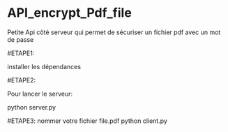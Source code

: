 # API_encrypt_Pdf_file
Petite Api côté serveur qui permet de sécuriser un fichier pdf avec un mot de passe

#ETAPE1:

installer les dépendances  


#ETAPE2:

Pour lancer le serveur:

python server.py



#ETAPE3:
nommer votre fichier file.pdf
python client.py
